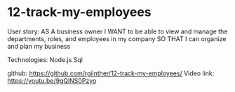 # 12-track-my-employees

User story: 
AS A business owner
I WANT to be able to view and manage the departments, roles, and employees in my company
SO THAT I can organize and plan my business

Technologies: 
Node.js
Sql


github: https://github.com/rgiinther/12-track-my-employees/
Video link: https://youtu.be/9gQlNS0Pzyo





